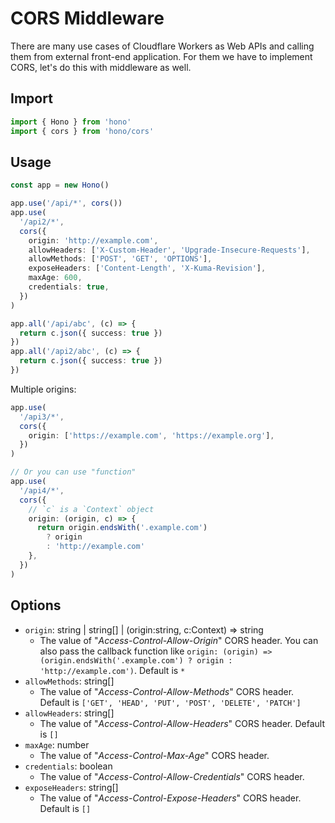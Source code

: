 # CORS Middleware

There are many use cases of Cloudflare Workers as Web APIs and calling them from external front-end application.
For them we have to implement CORS, let's do this with middleware as well.

## Import

```ts
import { Hono } from 'hono'
import { cors } from 'hono/cors'
```

## Usage

```ts
const app = new Hono()

app.use('/api/*', cors())
app.use(
  '/api2/*',
  cors({
    origin: 'http://example.com',
    allowHeaders: ['X-Custom-Header', 'Upgrade-Insecure-Requests'],
    allowMethods: ['POST', 'GET', 'OPTIONS'],
    exposeHeaders: ['Content-Length', 'X-Kuma-Revision'],
    maxAge: 600,
    credentials: true,
  })
)

app.all('/api/abc', (c) => {
  return c.json({ success: true })
})
app.all('/api2/abc', (c) => {
  return c.json({ success: true })
})
```

Multiple origins:

```ts
app.use(
  '/api3/*',
  cors({
    origin: ['https://example.com', 'https://example.org'],
  })
)

// Or you can use "function"
app.use(
  '/api4/*',
  cors({
    // `c` is a `Context` object
    origin: (origin, c) => {
      return origin.endsWith('.example.com')
        ? origin
        : 'http://example.com'
    },
  })
)
```

## Options

- `origin`: string | string[] | (origin:string, c:Context) => string
  - The value of "_Access-Control-Allow-Origin_" CORS header. You can also pass the callback function like `origin: (origin) => (origin.endsWith('.example.com') ? origin : 'http://example.com')`. Default is `*`
- `allowMethods`: string[]
  - The value of "_Access-Control-Allow-Methods_" CORS header. Default is `['GET', 'HEAD', 'PUT', 'POST', 'DELETE', 'PATCH']`
- `allowHeaders`: string[]
  - The value of "_Access-Control-Allow-Headers_" CORS header. Default is `[]`
- `maxAge`: number
  - The value of "_Access-Control-Max-Age_" CORS header.
- `credentials`: boolean
  - The value of "_Access-Control-Allow-Credentials_" CORS header.
- `exposeHeaders`: string[]
  - The value of "_Access-Control-Expose-Headers_" CORS header. Default is `[]`
